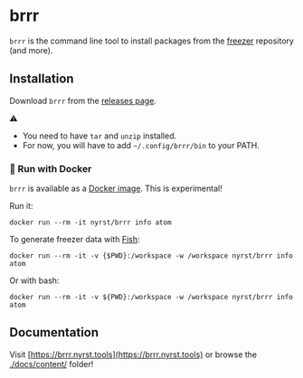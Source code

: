 # brrr

`brrr` is the command line tool to install packages from the [freezer](https://github.com/SiegfriedEhret/freezer) repository (and more).

## Installation

Download `brrr` from the [releases page](https://github.com/SiegfriedEhret/brrr/releases).

:warning:

- You need to have `tar` and `unzip` installed.
- For now, you will have to add `~/.config/brrr/bin` to your PATH.

### :construction: Run with Docker

`brrr` is available as a [Docker image](https://hub.docker.com/r/nyrst/brrr). This is experimental!

Run it:

```shell
docker run --rm -it nyrst/brrr info atom
```

To generate freezer data with [Fish](https://fishshell.com/):

```shell
docker run --rm -it -v {$PWD}:/workspace -w /workspace nyrst/brrr info atom
```

Or with bash:

```shell
docker run --rm -it -v ${PWD}:/workspace -w /workspace nyrst/brrr info atom
```

## Documentation

Visit [https://brrr.nyrst.tools](https://brrr.nyrst.tools) or browse the [./docs/content/](./docs/content/) folder!

